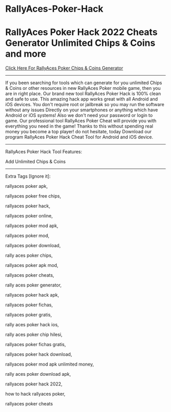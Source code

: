 # RallyAces-Poker-Hack

# RallyAces Poker Hack 2022 Cheats Generator Unlimited Chips & Coins and more

[Click Here For RallyAces Poker Chips & Coins Generator](https://gamergeek.xyz/rapfb/)

----

If you been searching for tools which can generate for you unlimited Chips & Coins or other resources in new RallyAces Poker mobile game, then you are in right place. Our brand new tool RallyAces Poker Hack is 100% clean and safe to use. This amazing hack app works great with all Android and iOS devices. You don't require root or jailbreak so you may run the software without any issues Directly on your smartphones or anything which have Android or iOS systems! Also we don't need your password or login to game. Our professional tool RallyAces Poker Cheat will provide you with everything you need in the game! Thanks to this without spending real money you become a top player! do not hesitate, today Download our program RallyAces Poker Hack Cheat Tool for Android and iOS device.

----

RallyAces Poker Hack Tool Features:

Add Unlimited Chips & Coins

---

Extra Tags [Ignore it]:

rallyaces poker apk,

rallyaces poker free chips,

rallyaces poker hack,

rallyaces poker online,

rallyaces poker mod apk,

rallyaces poker mod,

rallyaces poker download,

rally aces poker chips,

rallyaces poker apk mod,

rallyaces poker cheats,

rally aces poker generator,

rallyaces poker hack apk,

rallyaces poker fichas,

rallyaces poker gratis,

rally aces poker hack ios,

rally aces poker chip hilesi,

rallyaces poker fichas gratis,

rallyaces poker hack download,

rallyaces poker mod apk unlimited money,

rally aces poker download apk,

rallyaces poker hack 2022,

how to hack rallyaces poker,

rallyaces poker cheats
